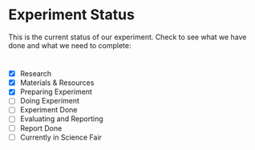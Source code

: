 # Experiment Status
This is the current status of our experiment. Check to see what we have done and what we need to complete:
#
- [x] Research
- [x] Materials & Resources
- [x] Preparing Experiment
- [ ] Doing Experiment
- [ ] Experiment Done
- [ ] Evaluating and Reporting
- [ ] Report Done
- [ ] Currently in Science Fair

